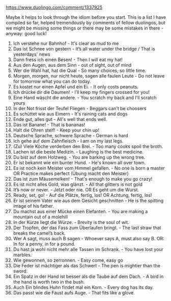 https://www.duolingo.com/comment/1337925

Maybe it helps to look through the idiom before you start. This is a list I have compiled so far, helped tremendously by comments of fellow duolingos, but we might be missing some things or there may be some mistakes in there - anyway: good luck!

1. Ich verstehe nur Bahnhof - It's clear as mud to me
2. Das ist Schnee von gestern - It’s all water under the bridge / That is yesterdays' news
3. Dann fress ich einen Besen! - Then I will eat my hat!
4. Aus den Augen, aus dem Sinn - out of sight, out of mind
5. Wer die Wahl hat, hat die Qual - So many choices, so little time.
6. Morgen, morgen, nur nicht heute, sagen alle faulen Leute - Do not leave for tomorrow what you can do today.
7. Es kostet nur einen Apfel und ein Ei. - It only costs peanuts.
8. Ich drücke dir die Daumen! - I’ll keep my fingers crossed for you!
9. Eine Hand wäscht die andere. - You scratch my back and I'll scratch yours
10. In der Not frisst der Teufel Fliegen - Beggars can't be choosers
11. Es schüttet wie aus Eimern - It's raining cats and dogs
12. Ende gut, alles gut - All's well that ends well.
13. Das ist Banane! - That is bananas!
14. Halt die Ohren steif! - Keep your chin up!
15. Deutsche Sprache, schwere Sprache - German is hard
16. Ich gehe auf dem Zahnfleisch - I am on my last legs.
17. (Zu) Viele Köche verderben den Brei. - Too many cooks spoil the broth.
18. Lachen ist die beste Medizin. - Laughing is the best medicine.
19. Du bist auf dem Holzweg. - You are barking up the wrong tree.
20. Er ist bekannt wie ein bunter Hund. - He's known all over town.
21. Es ist noch kein Meister vom Himmel gefallen. - No one is born a master OR Practice makes perfect (Übung macht den Meister)
22. Das ist zum Mäusemelken! - That's enough to make you go crazy!
23. Es ist nicht alles Gold, was glänzt. - All that glitters is not gold
24. It’s now or never. - Jetzt oder nie. OR Es geht um die Wurst.
25. Ready, set, go! - Auf die Plätze, fertig, los! OR Achtung, fertig, los!
26. Er ist seinem Vater wie aus dem Gesicht geschnitten - He is the spitting image of his father.
27. Du machst aus einer Mücke einen Elefanten. - You are making a mountain out of a molehill
28. In der Kürze liegt die Würze. - Brevity is the soul of wit.
29. Der Tropfen, der das Fass zum Überlaufen bringt. - The last straw that breaks the camel’s back.
30. Wer A sagt, muss auch B sagen - Whoever says A, must also say B. OR: In for a penny, in for a pound.
31. Du hast ja wohl nicht mehr alle Tassen im Schrank. - You have lost your marbles.
32. Wie gewonnen, so zerronnen. - Easy come, easy go
33. Die Feder ist mächtiger als das Schwert - The pen is mightier than the sword.
34. Ein Spatz in der Hand ist besser als die Taube auf dem Dach. - A bird in the hand is worth two in the bush.
35. Auch Ein blindes Huhn findet mal ein Korn. - Every dog has its day.
36. Das passt wie die Faust aufs Auge. - That fits like a glove.
